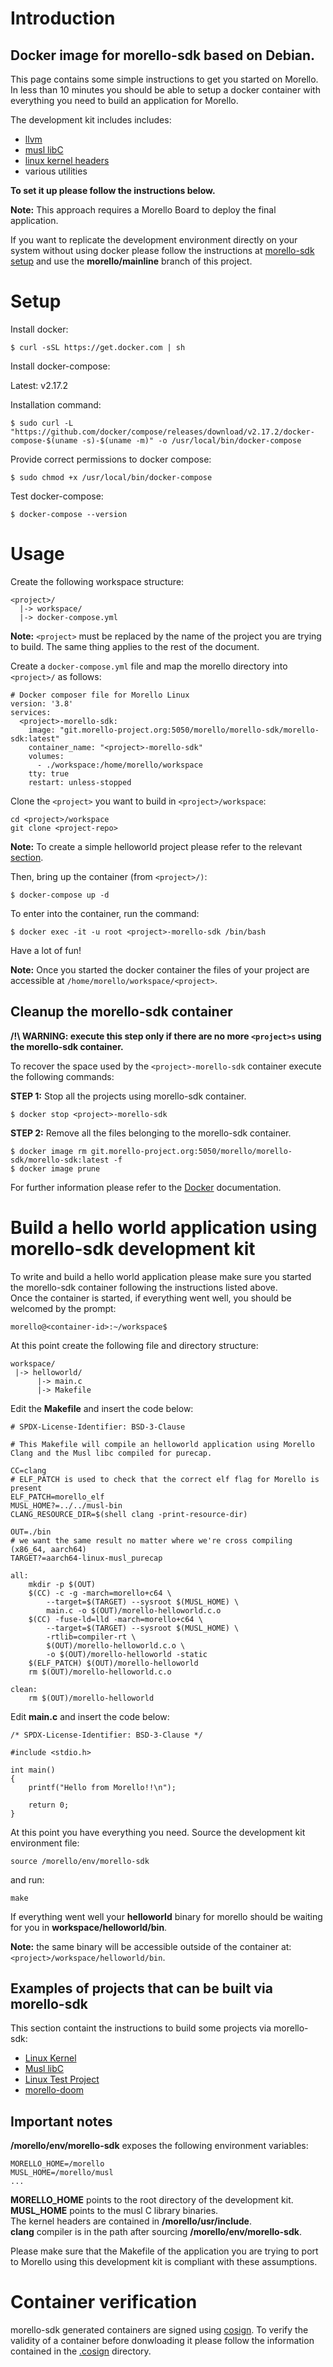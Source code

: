 # Introduction

## Docker image for morello-sdk based on Debian.

This page contains some simple instructions to get you started on Morello. In less than 10 minutes you should be able to setup a docker container with everything you need to build an application for Morello.

The development kit includes includes:
- [llvm](https://git.morello-project.org/morello/llvm-project-releases)
- [musl libC](https://git.morello-project.org/morello/musl-libc)
- [linux kernel headers](https://git.morello-project.org/morello/morello-linux-headers)
- various utilities

**To set it up please follow the instructions below.**

**Note:** This approach requires a Morello Board to deploy the final application.

If you want to replicate the development environment directly on your system without using docker please follow the instructions at [morello-sdk setup](docs/MORELLO-PCUABI-ENV.md) and use the **morello/mainline** branch of this project.

# Setup

Install docker:
```
$ curl -sSL https://get.docker.com | sh
```

Install docker-compose:

Latest: v2.17.2

Installation command:
```
$ sudo curl -L "https://github.com/docker/compose/releases/download/v2.17.2/docker-compose-$(uname -s)-$(uname -m)" -o /usr/local/bin/docker-compose
```

Provide correct permissions to docker compose:
```
$ sudo chmod +x /usr/local/bin/docker-compose
```

Test docker-compose:
```
$ docker-compose --version
```

# Usage

Create the following workspace structure:

```
<project>/
  |-> workspace/
  |-> docker-compose.yml
```

**Note:** `<project>` must be replaced by the name of the project you are trying to build. The same thing applies to the rest of the document.  

Create a `docker-compose.yml` file and map the morello directory into `<project>/` as follows:

```
# Docker composer file for Morello Linux
version: '3.8'
services:
  <project>-morello-sdk:
    image: "git.morello-project.org:5050/morello/morello-sdk/morello-sdk:latest"
    container_name: "<project>-morello-sdk"
    volumes:
      - ./workspace:/home/morello/workspace
    tty: true
    restart: unless-stopped
```

Clone the `<project>` you want to build in `<project>/workspace`:
```
cd <project>/workspace
git clone <project-repo>
```

**Note:** To create a simple helloworld project please refer to the relevant [section](#build-a-hello-world-application-using-morello-sdk-development-kit).

Then, bring up the container (from `<project>/)`:
```
$ docker-compose up -d
```

To enter into the container, run the command:

```
$ docker exec -it -u root <project>-morello-sdk /bin/bash
```

Have a lot of fun!

**Note:** Once you started the docker container the files of your project are accessible at `/home/morello/workspace/<project>`.

## Cleanup the morello-sdk container

**/!\ WARNING: execute this step only if there are no more `<project>s` using the morello-sdk container.**

To recover the space used by the `<project>-morello-sdk` container execute the following commands:

**STEP 1:** Stop all the projects using morello-sdk container.

```
$ docker stop <project>-morello-sdk
```

**STEP 2:** Remove all the files belonging to the morello-sdk container.

```
$ docker image rm git.morello-project.org:5050/morello/morello-sdk/morello-sdk:latest -f
$ docker image prune
```

For further information please refer to the [Docker](https://docs.docker.com/) documentation.

# Build a hello world application using morello-sdk development kit

To write and build a hello world application please make sure you started the morello-sdk container following the instructions listed above.  
Once the container is started, if everything went well, you should be welcomed by the prompt:
```
morello@<container-id>:~/workspace$
```
At this point create the following file and directory structure:
```
workspace/
 |-> helloworld/
      |-> main.c
      |-> Makefile
```
Edit the **Makefile** and insert the code below:
```
# SPDX-License-Identifier: BSD-3-Clause

# This Makefile will compile an helloworld application using Morello Clang and the Musl libc compiled for purecap.

CC=clang
# ELF_PATCH is used to check that the correct elf flag for Morello is present
ELF_PATCH=morello_elf
MUSL_HOME?=../../musl-bin
CLANG_RESOURCE_DIR=$(shell clang -print-resource-dir)

OUT=./bin
# we want the same result no matter where we're cross compiling (x86_64, aarch64)
TARGET?=aarch64-linux-musl_purecap

all:
	mkdir -p $(OUT)
	$(CC) -c -g -march=morello+c64 \
		--target=$(TARGET) --sysroot $(MUSL_HOME) \
		main.c -o $(OUT)/morello-helloworld.c.o
	$(CC) -fuse-ld=lld -march=morello+c64 \
		--target=$(TARGET) --sysroot $(MUSL_HOME) \
		-rtlib=compiler-rt \
		$(OUT)/morello-helloworld.c.o \
		-o $(OUT)/morello-helloworld -static
	$(ELF_PATCH) $(OUT)/morello-helloworld
	rm $(OUT)/morello-helloworld.c.o

clean:
	rm $(OUT)/morello-helloworld
```
Edit **main.c** and insert the code below:
```
/* SPDX-License-Identifier: BSD-3-Clause */

#include <stdio.h>

int main()
{
	printf("Hello from Morello!!\n");

	return 0;
}
```
At this point you have everything you need. Source the development kit environment file:
```
source /morello/env/morello-sdk
``` 
and run:
```
make
```
If everything went well your **helloworld** binary for morello should be waiting for you in **workspace/helloworld/bin**.  

**Note:** the same binary will be accessible outside of the container at: `<project>/workspace/helloworld/bin`.  

## Examples of projects that can be built via morello-sdk

This section containt the instructions to build some projects via morello-sdk:
- [Linux Kernel](docs/LINUX-KERNEL.md)
- [Musl libC](docs/MUSL-LIBC.md)
- [Linux Test Project](docs/LTP.md)
- [morello-doom](docs/MORELLO-DOOM.md)

## Important notes

**/morello/env/morello-sdk** exposes the following environment variables:
```
MORELLO_HOME=/morello
MUSL_HOME=/morello/musl
...
```
**MORELLO_HOME** points to the root directory of the development kit.  
**MUSL_HOME** points to the musl C library binaries.  
The kernel headers are contained in **/morello/usr/include**.  
**clang** compiler is in the path after sourcing **/morello/env/morello-sdk**.  
  
Please make sure that the Makefile of the application you are trying to port to Morello using this development kit is compliant with these assumptions.

# Container verification

morello-sdk generated containers are signed using [cosign](https://github.com/sigstore/cosign). To verify the validity of a container before donwloading it please follow the information contained in the [.cosign](.cosign/README.md) directory.
